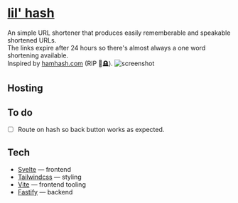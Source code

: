 # [lil' hash](lilhash.com)
An simple URL shortener that produces easily rememberable and speakable shortened URLs.
<br>
The links expire after 24 hours so there's almost always a one word shortening available.
<br>
Inspired by [hamhash.com](https://hamhash.com) (RIP 🥀🪦).
![screenshot](https://i.imgur.com/gBwgUKS.png)

## Hosting


## To do
- [ ] Route on hash so back button works as expected.

## Tech
- [Svelte](https://svelte.dev/) — frontend
- [Tailwindcss](https://tailwindcss.com/) — styling
- [Vite](https://vitejs.dev/) — frontend tooling
- [Fastify](https://fastify.io/) — backend

